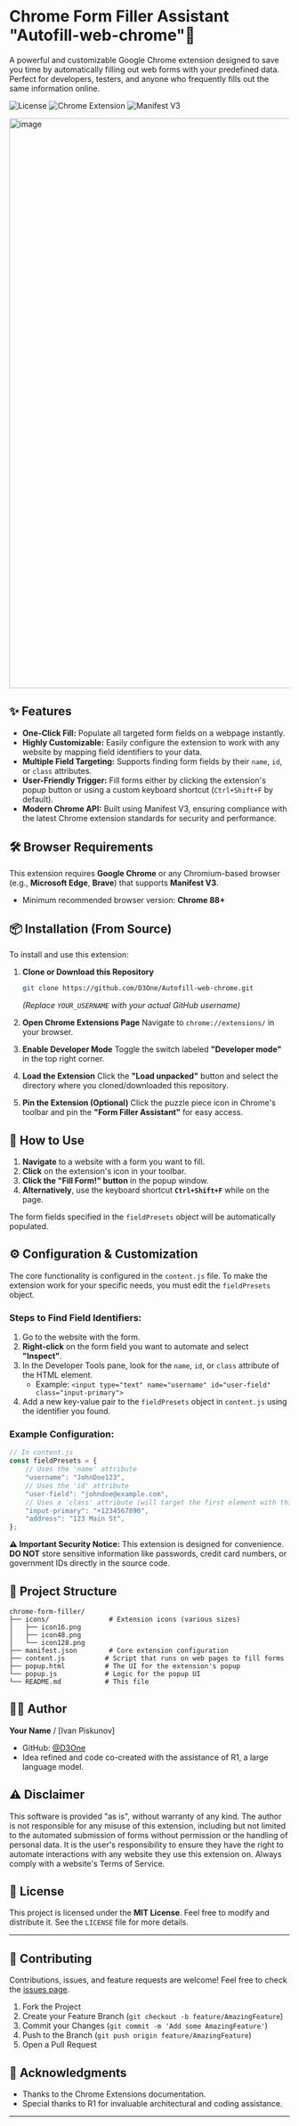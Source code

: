 
# Chrome Form Filler Assistant "Autofill-web-chrome"🚀

A powerful and customizable Google Chrome extension designed to save you time by automatically filling out web forms with your predefined data. Perfect for developers, testers, and anyone who frequently fills out the same information online.

![License](https://img.shields.io/badge/License-MIT-green.svg)
![Chrome Extension](https://img.shields.io/badge/Chrome-Extension-yellowgreen)
![Manifest V3](https://img.shields.io/badge/Manifest-V3-blue)

<img width="1024" height="1024" alt="image" src="https://github.com/user-attachments/assets/27f61514-5ee9-4612-a551-4ed790d8af2a" />

## ✨ Features

*   **One-Click Fill:** Populate all targeted form fields on a webpage instantly.
*   **Highly Customizable:** Easily configure the extension to work with any website by mapping field identifiers to your data.
*   **Multiple Field Targeting:** Supports finding form fields by their `name`, `id`, or `class` attributes.
*   **User-Friendly Trigger:** Fill forms either by clicking the extension's popup button or using a custom keyboard shortcut (`Ctrl+Shift+F` by default).
*   **Modern Chrome API:** Built using Manifest V3, ensuring compliance with the latest Chrome extension standards for security and performance.

## 🛠️ Browser Requirements

This extension requires **Google Chrome** or any Chromium-based browser (e.g., **Microsoft Edge**, **Brave**) that supports **Manifest V3**.
*   Minimum recommended browser version: **Chrome 88+**

## 📦 Installation (From Source)

To install and use this extension:

1.  **Clone or Download this Repository**
    ```bash
    git clone https://github.com/D3One/Autofill-web-chrome.git
    ```
    *(Replace `YOUR_USERNAME` with your actual GitHub username)*

2.  **Open Chrome Extensions Page**
    Navigate to `chrome://extensions/` in your browser.

3.  **Enable Developer Mode**
    Toggle the switch labeled **"Developer mode"** in the top right corner.

4.  **Load the Extension**
    Click the **"Load unpacked"** button and select the directory where you cloned/downloaded this repository.

5.  **Pin the Extension (Optional)**
    Click the puzzle piece icon in Chrome's toolbar and pin the **"Form Filler Assistant"** for easy access.

## 🚀 How to Use

1.  **Navigate** to a website with a form you want to fill.
2.  **Click** on the extension's icon in your toolbar.
3.  **Click the "Fill Form!" button** in the popup window.
4.  **Alternatively**, use the keyboard shortcut **`Ctrl+Shift+F`** while on the page.

The form fields specified in the `fieldPresets` object will be automatically populated.

## ⚙️ Configuration & Customization

The core functionality is configured in the `content.js` file. To make the extension work for your specific needs, you must edit the `fieldPresets` object.

### Steps to Find Field Identifiers:

1.  Go to the website with the form.
2.  **Right-click** on the form field you want to automate and select **"Inspect"**.
3.  In the Developer Tools pane, look for the `name`, `id`, or `class` attribute of the HTML element.
    *   Example: `<input type="text" name="username" id="user-field" class="input-primary">`
4.  Add a new key-value pair to the `fieldPresets` object in `content.js` using the identifier you found.

### Example Configuration:

```javascript
// In content.js
const fieldPresets = {
    // Uses the 'name' attribute
    "username": "JohnDoe123",
    // Uses the 'id' attribute
    "user-field": "johndoe@example.com",
    // Uses a 'class' attribute (will target the first element with this class)
    "input-primary": "+1234567890",
    "address": "123 Main St",
};
```

**⚠️ Important Security Notice:** This extension is designed for convenience. **DO NOT** store sensitive information like passwords, credit card numbers, or government IDs directly in the source code.

## 📁 Project Structure

```
chrome-form-filler/
├── icons/               # Extension icons (various sizes)
│   ├── icon16.png
│   ├── icon48.png
│   └── icon128.png
├── manifest.json        # Core extension configuration
├── content.js          # Script that runs on web pages to fill forms
├── popup.html          # The UI for the extension's popup
└── popup.js            # Logic for the popup UI
└── README.md           # This file
```

## 👨‍💻 Author

**Your Name** / [Ivan Piskunov]
*   GitHub: [@D3One](https://github.com/D3One)
*   Idea refined and code co-created with the assistance of R1, a large language model.

## ⚠️ Disclaimer

This software is provided "as is", without warranty of any kind. The author is not responsible for any misuse of this extension, including but not limited to the automated submission of forms without permission or the handling of personal data. It is the user's responsibility to ensure they have the right to automate interactions with any website they use this extension on. Always comply with a website's Terms of Service.

## 📜 License

This project is licensed under the **MIT License**. Feel free to modify and distribute it. See the `LICENSE` file for more details.

---

## 🤝 Contributing

Contributions, issues, and feature requests are welcome! Feel free to check the [issues page](https://github.com/YOUR_USERNAME/chrome-form-filler/issues).

1.  Fork the Project
2.  Create your Feature Branch (`git checkout -b feature/AmazingFeature`)
3.  Commit your Changes (`git commit -m 'Add some AmazingFeature'`)
4.  Push to the Branch (`git push origin feature/AmazingFeature`)
5.  Open a Pull Request

## 🙏 Acknowledgments

*   Thanks to the Chrome Extensions documentation.
*   Special thanks to R1 for invaluable architectural and coding assistance.

---
